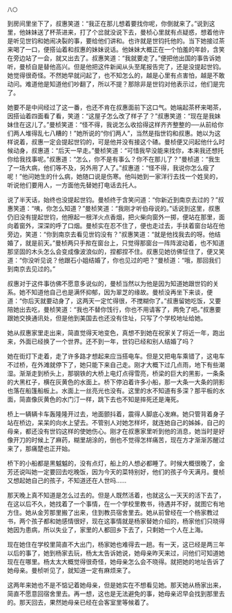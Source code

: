     八〇 

   到房间里坐下了，叔惠笑道：“我正在那儿想着要找你呢，你倒就来了。”说到这里，他妹妹送了杯茶进来，打了个岔就没说下去，曼桢心里就有点疑惑，想着他许是听见世钧和她闹决裂的事，要给他们讲和。也许就是世钧托他的。当下她接过茶来喝了一口，便搭讪着和叔惠的妹妹说话。他妹妹大概正在一个怕羞的年龄，含笑在旁边站了一会，就又出去了。叔惠笑道：“我就要走了。”便把他出国的事告诉她听，曼桢自是替他高兴。但是他把这件新闻从头至尾报告完了，还是没提起世钧。她觉得很奇怪。不然她早就问起了，也不知怎么的，越是心里有点害怕，越是不敢动问。难道他是知道他们吵翻了，所以不提？那除非是世钧对他表示过，他们是完了。

   她要不是中间经过了这一番，也还不肯在叔惠面前下这口气。她端起茶杯来喝茶，因搭讪着四面看了看，笑道：“这屋子怎么改了样子了？”叔惠笑道：“现在是我妹妹住在这儿了。”曼桢笑道：“怪不得，我说怎么收拾得这样齐齐整整的──从前给你们两人堆得乱七八糟的！”她所说的“你们两人”，当然是指世钧和叔惠。她以为这样说着，叔惠一定会提起世钧的，可是他并没有接这个碴。曼桢便又问起他什么时候动身，叔惠道：“后天一早走。”曼桢笑道：“可惜我早没能来找你，本来我还想托你给我找事呢。”叔惠道：“怎么，你不是有事么？你不在那儿了？”曼桢道：“我生了一场大病，他们等不及，另外用了人了。”叔惠道：“怪不得，我说你怎么瘦了呢！”他问她生的什么病，她随口说是伤寒。他叫她到一家洋行去找一个姓吴的，听说他们要用人，一方面他先替她打电话去托人。

   说了半天话，始终也没提起世钧。曼桢终于含笑问道：“你新近到南京去过的？”叔惠笑道：“咦，你怎么知道？”曼桢笑道：“我刚才听伯母说的。”话说到这里，叔惠仍旧没有提起世钧，他擦起一根洋火点香烟，把火柴向窗外一掷，便站在那里，面向着窗外，深深的呼了口烟。曼桢实在忍不住了，便也走过去，手扶着窗台站在他旁边，笑道：“你到南京去看见世钧没有？”叔惠笑道：“就是他找我去的呀。他结婚了，就是前天。”曼桢两只手揿在窗台上，只觉得那窗台一阵阵波动着，也不知道那坚固的木头怎么会变成像波浪似的，捏都捏不住。叔惠见她彷佛怔住了，便又笑道：“你没听见说？他跟石小姐结婚了，你也见过的吧？”曼桢道：“哦，那回我们到南京去见过的。”

   叔惠对于这件事彷佛不愿意多说似的，曼桢当然以为他是因为知道她跟世钧的关系。她不知道他自己也是满怀抑郁，因为翠芝的缘故。曼桢没再坐下来谈，便道：“你后天就要动身了，这两天一定忙得很，不搅糊你了。”叔惠留她吃饭，又要陪她出去吃，曼桢笑道：“我也不替你饯行，你也不用请客了，两免了吧。”叔惠要跟她交换通讯处，但是他到美国去也还没有住址，只写了个学校地址给她。

   她从叔惠家里走出来，简直觉得天地变色，真想不到她在祝家关了将近一年，跑出来，外面已经换了一个世界。还不到一年，世钧已经和别人结婚了吗？

   她在街灯下走着，走了许多路才想起来应当搭电车。但是又把电车乘错了，这电车不过桥，在外滩就停下了，她只能下来自己走。刚才大概下过几点雨，地下有些潮湿。渐渐走到桥头上，那钢铁的大桥上电灯点得雪亮，桥梁的巨大的黑影，一条条的大黑杠子，横在灰黄色的水面上。桥下停泊着许多小船，那一大条一大条的阴影也落在船篷船板上。水面上一丝亮光也没有。这里的水不知道有多深？那平板的水面，简直像灰黄色的水门汀一样，跳下去也不知是摔死还是淹死。

   桥上一辆辆卡车轰隆隆开过去，地面颤抖着，震得人脚底心发麻。她只管背着身子站在桥边，呆呆的向水上望去。不管别人对她怎样坏，就连她自己的姊姊，自己的母亲，都还没有世钧这样的使她伤心。刚才在叔惠家里听到他的消息，她当时是好像开刀的时候上了麻药，糊里胡涂的，倒也不觉得怎样痛苦，现在方才渐渐苏醒过来了，那痛楚也正开始。

   桥下的小船都是黑魆魆的，没有点灯，船上的人想必都睡了。时候大概很晚了，金芳还说叫她一定要回去吃晚饭，因为今天的菜特别好，他们的孩子今天满月。曼桢又想起她自己的孩子，不知道还在人世吗……

   那天晚上真不知道是怎么过去的。但是人既然活着，也就这么一天天的活下去了，在这以后不久，她找着了一个事情，在一个学校里教书，待遇并不好，就图它有地方住。她从金芳那里搬了出来，住到教员宿舍里去。她从前曾经在一个杨家教过书，两个孩子都和她感情很好，现在这事情就是杨家替她介绍的，杨家他们只晓得她因为患病，所以失业了，家里的人都回乡下去了，只剩她一个人在上海。

   现在她住在学校里简直不大出门，杨家她也难得去一趟。有一天，这已经是两三年以后的事了，她到杨家去玩，杨太太告诉她说，她母亲昨天来过，问他们可知道她现在在哪里。杨太太大概觉得很奇怪，她母亲怎么会不晓得。就把她的地址告诉了她母亲。曼桢听见了，就知道一定有麻烦来了。

   这两年来她也不是不惦记着她母亲，但是她实在不想看见她。那天她从杨家出来，简直不愿意回宿舍里去。再一想，这也是无法避免的事，她母亲迟早会找到那里去的。那天回去，果然她母亲已经在会客室里等候着了。

